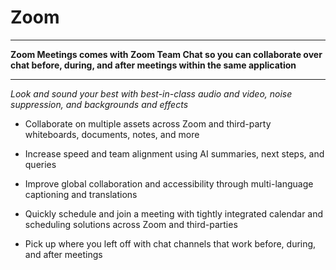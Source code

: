 # Zoom

___

**Zoom Meetings comes with Zoom Team Chat so you can collaborate over chat before, during, and after meetings within the same application**

___

*Look and sound your best with best-in-class audio and video, noise suppression, and backgrounds and effects*

+  Collaborate on multiple assets across Zoom and third-party whiteboards, documents, notes, and more

+  Increase speed and team alignment using AI summaries, next steps, and queries

+  Improve global collaboration and accessibility through multi-language captioning and translations

+  Quickly schedule and join a meeting with tightly integrated calendar and scheduling solutions across Zoom and third-parties

+  Pick up where you left off with chat channels that work before, during, and after meetings
